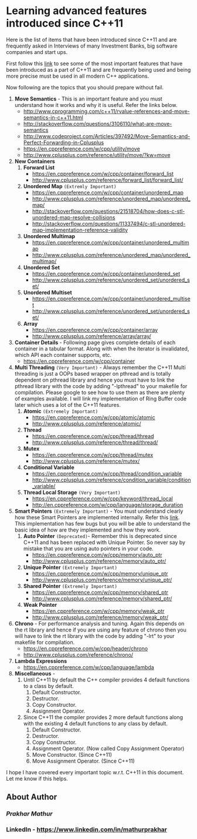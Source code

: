 # Learning advanced features introduced since C++11

Here is the list of items that have been introduced since C++11 and are frequently asked in Interviews of many Investment Banks, big software companies and start ups.

First follow this [link](http://www.codeproject.com/Articles/570638/Ten-Cplusplus-Features-Every-Cplusplus-Developer) to see some of the most important features that have been introduced as a part of C++11 and are frequently being used and being more precise must be used in all modern C++ applications.

Now following are the topics that you should prepare without fail.

1. **Move Semantics** - This is an important feature and you must understand how it works and why it is useful. Refer the links below.
   - <http://www.cprogramming.com/c++11/rvalue-references-and-move-semantics-in-c++11.html>
   - <http://stackoverflow.com/questions/3106110/what-are-move-semantics>
   - <http://www.codeproject.com/Articles/397492/Move-Semantics-and-Perfect-Forwarding-in-Cplusplus>
   - <https://en.cppreference.com/w/cpp/utility/move>
   - <http://www.cplusplus.com/reference/utility/move/?kw=move>
2. **New Containers**
   1. **Forward List**
      - <https://en.cppreference.com/w/cpp/container/forward_list>
      - <http://www.cplusplus.com/reference/forward_list/forward_list/>
   2. **Unordered Map** `(Extremly Important)`
      - <https://en.cppreference.com/w/cpp/container/unordered_map>
      - <http://www.cplusplus.com/reference/unordered_map/unordered_map/>
      - <http://stackoverflow.com/questions/21518704/how-does-c-stl-unordered-map-resolve-collisions>
      - <http://stackoverflow.com/questions/11337494/c-stl-unordered-map-implementation-reference-validity>
   3. **Unordered Multimap**
      - <https://en.cppreference.com/w/cpp/container/unordered_multimap>
      - <http://www.cplusplus.com/reference/unordered_map/unordered_multimap/>
   4. **Unordered Set**
      - <https://en.cppreference.com/w/cpp/container/unordered_set>
      - <http://www.cplusplus.com/reference/unordered_set/unordered_set/>
   5. **Unordered Multiset**
      - <https://en.cppreference.com/w/cpp/container/unordered_multiset>
      - <http://www.cplusplus.com/reference/unordered_set/unordered_set/>
   6. **Array**
      - <https://en.cppreference.com/w/cpp/container/array>
      - <http://www.cplusplus.com/reference/array/array/>
3. **Container Details** - Following page gives complete details of each container in a tabular format. Along with when the iterator is invalidated, which API each container supports, etc.
   - <https://en.cppreference.com/w/cpp/container>
4. **Multi Threading** `(Very Important)` - Always remember the C++11 Multi threading is just a OOPs based wrapper on pthread and is totally dependent on pthread library and hence you must have to link the pthread library with the code by adding "-lpthread" to your makefile for compilation. Please google to see how to use them as there are plenty of examples available. I will link my implementation of Ring Buffer code later which uses a lot of the C++11 features.
   1. **Atomic** `(Extremely Important)`
      - <https://en.cppreference.com/w/cpp/atomic/atomic>
      - <http://www.cplusplus.com/reference/atomic/>
   2. **Thread**
      - <https://en.cppreference.com/w/cpp/thread/thread>
      - <http://www.cplusplus.com/reference/thread/thread/>
   3. **Mutex**
      - <https://en.cppreference.com/w/cpp/thread/mutex>
      - <http://www.cplusplus.com/reference/mutex/>
   4. **Conditional Variable**
      - <https://en.cppreference.com/w/cpp/thread/condition_variable>
      - <http://www.cplusplus.com/reference/condition_variable/condition_variable/>
   5. **Thread Local Storage** `(Very Important)`
      - <https://en.cppreference.com/w/cpp/keyword/thread_local>
      - <http://en.cppreference.com/w/cpp/language/storage_duration>
5. **Smart Pointers** `(Extremely Important)` - You must understand clearly how these Smart Pointers are implemented internally. Refer this [link](http://www.codeproject.com/Articles/15351/Implementing-a-simple-smart-pointer-in-c). This implementation has few bugs but you will be able to understand the basic idea of how are they implemented and how they work.
   1. **Auto Pointer** `(Deprecated)`- Remember this is deprecated since C++11 and has been replaced with Unique Pointer. So never say by mistake that you are using auto pointers in your code.
      - <https://en.cppreference.com/w/cpp/memory/auto_ptr>
      - <http://www.cplusplus.com/reference/memory/auto_ptr/>
   2. **Unique Pointer** `(Extremely Important)`
      - <https://en.cppreference.com/w/cpp/memory/unique_ptr>
      - <http://www.cplusplus.com/reference/memory/unique_ptr/>
   3. **Shared Pointer** `(Extremely Important)`
      - <https://en.cppreference.com/w/cpp/memory/shared_ptr>
      - <http://www.cplusplus.com/reference/memory/shared_ptr/>
   4. **Weak Pointer**
      - <https://en.cppreference.com/w/cpp/memory/weak_ptr>
      - <http://www.cplusplus.com/reference/memory/weak_ptr/>
6. **Chrono** - For performance analysis and tuning. Again this depends on the rt library and hence if you are using any feature of chrono then you will have to link the rt library with the code by adding "-lrt" to your makefile for compilation.
   - <https://en.cppreference.com/w/cpp/header/chrono>
   - <http://www.cplusplus.com/reference/chrono/>
7. **Lambda Expressions**
   - <https://en.cppreference.com/w/cpp/language/lambda>
8. **Miscellaneous** -
   1. Until C++11 by default the C++ compiler provides 4 default functions to a class by default.
      1. Default Constructor.
      2. Destructor.
      3. Copy Constructor.
      4. Assignment Operator.
   2. Since C++11 the compiler provides 2 more default functions along with the existing 4 default functions to any class by default.
      1. Default Constructor.
      2. Destructor.
      3. Copy Constructor.
      4. Assignment Operator. (Now called Copy Assignment Operator)
      5. Move Constructor. (Since C++11)
      6. Move Assignment Operator. (Since C++11)

I hope I have covered every important topic w.r.t. C++11 in this document.
Let me know if this helps.

## About Author

### **_Prakhar Mathur_**

### LinkedIn - <https://www.linkedin.com/in/mathurprakhar>

